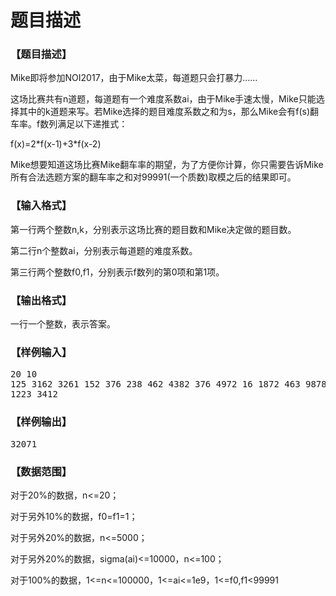 # 题目描述


<h3>
【题目描述】
</h3>
<p>
Mike即将参加NOI2017，由于Mike太菜，每道题只会打暴力……
</p>
<p>
这场比赛共有n道题，每道题有一个难度系数ai，由于Mike手速太慢，Mike只能选择其中的k道题来写。若Mike选择的题目难度系数之和为s，那么Mike会有f(s)翻车率。f数列满足以下递推式：
</p>
<p>
f(x)=2*f(x-1)+3*f(x-2)
</p>
<p>
Mike想要知道这场比赛Mike翻车率的期望，为了方便你计算，你只需要告诉Mike所有合法选题方案的翻车率之和对99991(一个质数)取模之后的结果即可。
</p>
<h3>
【输入格式】
</h3>
<p>
第一行两个整数n,k，分别表示这场比赛的题目数和Mike决定做的题目数。
</p>
<p>
第二行n个整数ai，分别表示每道题的难度系数。
</p>
<p>
第三行两个整数f0,f1，分别表示f数列的第0项和第1项。
</p>
<h3>
【输出格式】
</h3>
<p>
一行一个整数，表示答案。
</p>
<h3>
【样例输入】
</h3>
<pre>20 10
125 3162 3261 152 376 238 462 4382 376 4972 16 1872 463 9878 688 308 125 236 3526 543
1223 3412
</pre>
<h3>
【样例输出】
</h3>
<pre>32071
</pre>
<h3>
【数据范围】
</h3>
<p>
对于20%的数据，n&lt;=20；
</p>
<p>
对于另外10%的数据，f0=f1=1；
</p>
<p>
对于另外20%的数据，n&lt;=5000；
</p>
<p>
对于另外20%的数据，sigma(ai)&lt;=10000，n&lt;=100；
</p>
<p>
对于100%的数据，1&lt;=n&lt;=100000，1&lt;=ai&lt;=1e9，1&lt;=f0,f1&lt;99991
</p>

